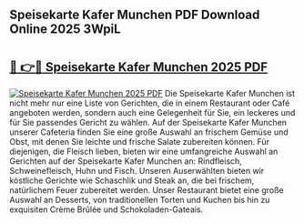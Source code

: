## Speisekarte Kafer Munchen PDF Download Online 2025 3WpiL

# <h2><a href="http://gcebih.nevu.top/?p=Speisekarte+Kafer+Munchen">🔗 👉🔴 Speisekarte Kafer Munchen 2025 PDF</a></h2>

[![Speisekarte Kafer Munchen 2025 PDF](https://i.imgur.com/dBaPXMq.png)](http://gcebih.nevu.top/?p=Speisekarte+Kafer+Munchen)
Die Speisekarte Kafer Munchen ist nicht mehr nur eine Liste von Gerichten, die in einem Restaurant oder Café angeboten werden, sondern auch eine Gelegenheit für Sie, ein leckeres und für Sie passendes Gericht zu wählen. Auf der Speisekarte Kafer Munchen unserer Cafeteria finden Sie eine große Auswahl an frischem Gemüse und Obst, mit denen Sie leichte und frische Salate zubereiten können. Für diejenigen, die Fleisch lieben, bieten wir eine umfangreiche Auswahl an Gerichten auf der Speisekarte Kafer Munchen an: Rindfleisch, Schweinefleisch, Huhn und Fisch. Unseren Auserwählten bieten wir köstliche Gerichte wie Schaschlik und Steak an, die bei frischem, natürlichem Feuer zubereitet werden. Unser Restaurant bietet eine große Auswahl an Desserts, von traditionellen Torten und Kuchen bis hin zu exquisiten Crème Brûlée und Schokoladen-Gateais.
